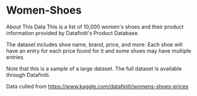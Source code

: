 # Women-Shoes
About This Data
This is a list of 10,000 women's shoes and their product information provided by Datafiniti's Product Database.

The dataset includes shoe name, brand, price, and more. Each shoe will have an entry for each price found for it and some shoes may have multiple entries.

Note that this is a sample of a large dataset. The full dataset is available through Datafiniti.

Data culled from https://www.kaggle.com/datafiniti/womens-shoes-prices
